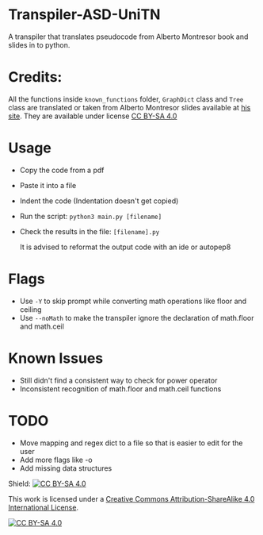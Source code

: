 # Transpiler-ASD-UniTN

A transpiler that translates pseudocode from Alberto Montresor book and slides in to python.

# Credits:
All the functions inside `known_functions` folder, `GraphDict` class and `Tree` class are translated or taken from Alberto Montresor slides available at
[his site](https://cricca.disi.unitn.it/montresor/). They are available under license [CC BY-SA 4.0](https://creativecommons.org/licenses/by-sa/4.0/)

# Usage

- Copy the code from a pdf
- Paste it into a file
- Indent the code (Indentation doesn't get copied)
- Run the script: `python3 main.py [filename]`
- Check the results in the file: `[filename].py` 


    It is advised to reformat the output code with an ide or autopep8

# Flags

- Use `-Y` to skip prompt while converting math operations like floor and ceiling
- Use `--noMath` to make the transpiler ignore the declaration of math.floor and math.ceil

# Known Issues

- Still didn't find a consistent way to check for power operator
- Inconsistent recognition of math.floor and math.ceil functions

# TODO

- Move mapping and regex dict to a file so that is easier to edit for the user
- Add more flags like -o
- Add missing data structures

Shield: [![CC BY-SA 4.0][cc-by-sa-shield]][cc-by-sa]

This work is licensed under a
[Creative Commons Attribution-ShareAlike 4.0 International License][cc-by-sa].

[![CC BY-SA 4.0][cc-by-sa-image]][cc-by-sa]

[cc-by-sa]: http://creativecommons.org/licenses/by-sa/4.0/
[cc-by-sa-image]: https://licensebuttons.net/l/by-sa/4.0/88x31.png
[cc-by-sa-shield]: https://img.shields.io/badge/License-CC%20BY--SA%204.0-lightgrey.svg
